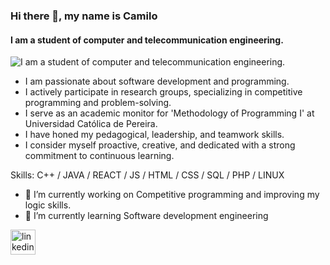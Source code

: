 ### Hi there 👋, my name is Camilo
#### I am a student of computer and telecommunication engineering.
![I am a student of computer and telecommunication engineering.](https://i.pinimg.com/originals/99/cd/09/99cd0925c516b5d0a740dffd03c3e0df.gif)

- I am passionate about software development and programming.
- I actively participate in research groups, specializing in competitive programming and problem-solving.
- I serve as an academic monitor for 'Methodology of Programming I' at Universidad Católica de Pereira.
- I have honed my pedagogical, leadership, and teamwork skills.
- I consider myself proactive, creative, and dedicated with a strong commitment to continuous learning.

Skills: C++ / JAVA / REACT / JS / HTML / CSS / SQL / PHP / LINUX

- 🔭 I’m currently working on Competitive programming and improving my logic skills. 
- 🌱 I’m currently learning Software development engineering 


[<img src='https://cdn.jsdelivr.net/npm/simple-icons@3.0.1/icons/linkedin.svg' alt='linkedin' height='40'>](https://www.linkedin.com/in/www.linkedin.com/in/camilo-castañeda-yepes-a24a5628a/)  

